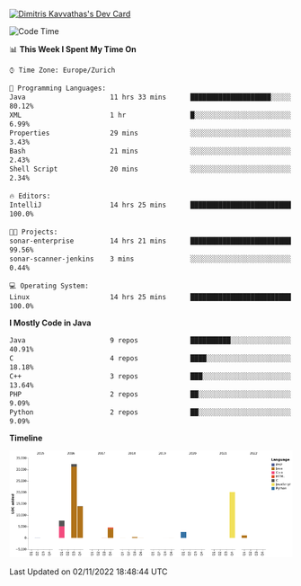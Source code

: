 <a href="https://app.daily.dev/JimR21"><img src="https://api.daily.dev/devcards/1a6ea627b9cf4de4a4f1b5f5cac8c85e.png?r=t8i" width="400" alt="Dimitris Kavvathas's Dev Card"/></a>

<!--START_SECTION:waka-->
![Code Time](http://img.shields.io/badge/Code%20Time-3%2C680%20hrs%2049%20mins-blue)

📊 **This Week I Spent My Time On** 

```text
⌚︎ Time Zone: Europe/Zurich

💬 Programming Languages: 
Java                     11 hrs 33 mins      ████████████████████░░░░░   80.12% 
XML                      1 hr                █░░░░░░░░░░░░░░░░░░░░░░░░   6.99% 
Properties               29 mins             ░░░░░░░░░░░░░░░░░░░░░░░░░   3.43% 
Bash                     21 mins             ░░░░░░░░░░░░░░░░░░░░░░░░░   2.43% 
Shell Script             20 mins             ░░░░░░░░░░░░░░░░░░░░░░░░░   2.34%

🔥 Editors: 
IntelliJ                 14 hrs 25 mins      █████████████████████████   100.0%

🐱‍💻 Projects: 
sonar-enterprise         14 hrs 21 mins      █████████████████████████   99.56% 
sonar-scanner-jenkins    3 mins              ░░░░░░░░░░░░░░░░░░░░░░░░░   0.44%

💻 Operating System: 
Linux                    14 hrs 25 mins      █████████████████████████   100.0%

```

**I Mostly Code in Java** 

```text
Java                     9 repos             ██████████░░░░░░░░░░░░░░░   40.91% 
C                        4 repos             ████░░░░░░░░░░░░░░░░░░░░░   18.18% 
C++                      3 repos             ███░░░░░░░░░░░░░░░░░░░░░░   13.64% 
PHP                      2 repos             ██░░░░░░░░░░░░░░░░░░░░░░░   9.09% 
Python                   2 repos             ██░░░░░░░░░░░░░░░░░░░░░░░   9.09%

```


**Timeline**

![Chart not found](https://raw.githubusercontent.com/JimR21/JimR21/master/charts/bar_graph.png) 


 Last Updated on 02/11/2022 18:48:44 UTC
<!--END_SECTION:waka-->

<!--
**JimR21/JimR21** is a ✨ _special_ ✨ repository because its `README.md` (this file) appears on your GitHub profile.

Here are some ideas to get you started:

- 🔭 I’m currently working on ...
- 🌱 I’m currently learning ...
- 👯 I’m looking to collaborate on ...
- 🤔 I’m looking for help with ...
- 💬 Ask me about ...
- 📫 How to reach me: ...
- 😄 Pronouns: ...
- ⚡ Fun fact: ...
-->
